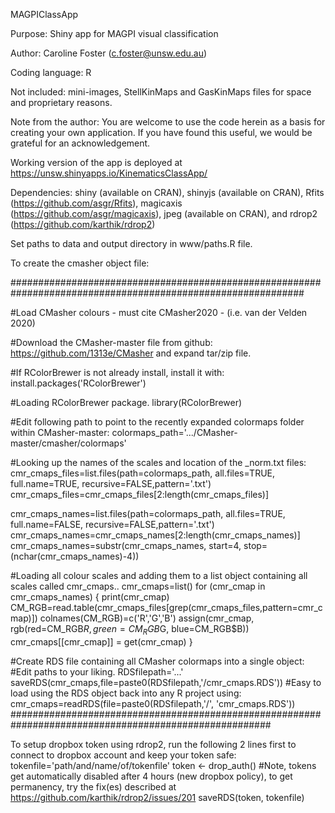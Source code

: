 MAGPIClassApp

Purpose: Shiny app for MAGPI visual classification

Author: Caroline Foster (c.foster@unsw.edu.au)

Coding language: R

Not included: mini-images, StellKinMaps and GasKinMaps files for space and proprietary reasons.

Note from the author: You are welcome to use the code herein as a basis for creating your own application. If you have found this useful, we would be grateful for an acknowledgement.

Working version of the app is deployed at https://unsw.shinyapps.io/KinematicsClassApp/

Dependencies: 
shiny (available on CRAN),
shinyjs (available on CRAN),
Rfits (https://github.com/asgr/Rfits),
magicaxis (https://github.com/asgr/magicaxis),
jpeg (available on CRAN), and
rdrop2 (https://github.com/karthik/rdrop2)

Set paths to data and output directory in www/paths.R file.

To create the cmasher object file:

#############################################################################################################

#Load CMasher colours - must cite CMasher2020 - (i.e. van der Velden 2020)

#Download the CMasher-master file from github: https://github.com/1313e/CMasher and expand tar/zip file.

#If RColorBrewer is not already install, install it with:
install.packages('RColorBrewer')

#Loading RColorBrewer package.
library(RColorBrewer)

#Edit following path to point to the recently expanded colormaps folder within CMasher-master:
colormaps_path='.../CMasher-master/cmasher/colormaps'

#Looking up the names of the scales and location of the _norm.txt files:
cmr_cmaps_files=list.files(path=colormaps_path, all.files=TRUE, full.name=TRUE, recursive=FALSE,pattern='.txt')
cmr_cmaps_files=cmr_cmaps_files[2:length(cmr_cmaps_files)]

cmr_cmaps_names=list.files(path=colormaps_path, all.files=TRUE, full.name=FALSE, recursive=FALSE,pattern='.txt')
cmr_cmaps_names=cmr_cmaps_names[2:length(cmr_cmaps_names)]
cmr_cmaps_names=substr(cmr_cmaps_names, start=4, stop=(nchar(cmr_cmaps_names)-4))

#Loading all colour scales and adding them to a list object containing all scales called cmr_cmaps..
cmr_cmaps=list()
for (cmr_cmap in cmr_cmaps_names) {
  print(cmr_cmap)
  CM_RGB=read.table(cmr_cmaps_files[grep(cmr_cmaps_files,pattern=cmr_cmap)])
  colnames(CM_RGB)=c('R','G','B')
  assign(cmr_cmap, rgb(red=CM_RGB$R, green=CM_RGB$G, blue=CM_RGB$B))
  cmr_cmaps[[cmr_cmap]] = get(cmr_cmap)
}

#Create RDS file containing all CMasher colormaps into a single object:
#Edit paths to your liking.
RDSfilepath='...'
saveRDS(cmr_cmaps,file=paste0(RDSfilepath,'/cmr_cmaps.RDS'))
#Easy to load using the RDS object back into any R project using:
cmr_cmaps=readRDS(file=paste0(RDSfilepath,'/', 'cmr_cmaps.RDS'))
#######################################################################################################

To setup dropbox token using rdrop2, run the following 2 lines first to connect to dropbox account and keep your token safe: 
tokenfile='path/and/name/of/tokenfile'
token <- drop_auth()
#Note, tokens get automatically disabled after 4 hours (new dropbox policy), to get permanency, try the fix(es) described at https://github.com/karthik/rdrop2/issues/201
saveRDS(token, tokenfile)
